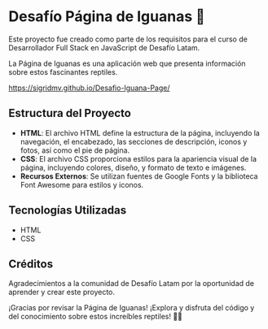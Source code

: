 # Desafío Página de Iguanas 🦎

Este proyecto fue creado como parte de los requisitos para el curso de Desarrollador Full Stack en JavaScript de Desafío Latam.

La Página de Iguanas es una aplicación web que presenta información sobre estos fascinantes reptiles.

https://sigridmv.github.io/Desafio-Iguana-Page/

## Estructura del Proyecto

- **HTML**: El archivo HTML define la estructura de la página, incluyendo la navegación, el encabezado, las secciones de descripción, iconos y fotos, así como el pie de página.
- **CSS**: El archivo CSS proporciona estilos para la apariencia visual de la página, incluyendo colores, diseño, y formato de texto e imágenes.
- **Recursos Externos**: Se utilizan fuentes de Google Fonts y la biblioteca Font Awesome para estilos y iconos.

## Tecnologías Utilizadas

- HTML
- CSS

## Créditos

Agradecimientos a la comunidad de Desafío Latam por la oportunidad de aprender y crear este proyecto.

¡Gracias por revisar la Página de Iguanas! ¡Explora y disfruta del código y del conocimiento sobre estos increíbles reptiles! 🌿🦎


